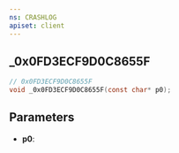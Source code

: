 ```yaml
---
ns: CRASHLOG
apiset: client
---
```

## _0x0FD3ECF9D0C8655F

```c
// 0x0FD3ECF9D0C8655F
void _0x0FD3ECF9D0C8655F(const char* p0);
```


## Parameters
* **p0**: